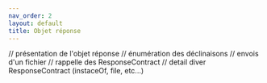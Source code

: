 ```yaml
---
nav_order: 2
layout: default
title: Objet réponse
---
```


// présentation de l'objet réponse
// énumération des déclinaisons
// envois d'un fichier
// rappelle des ResponseContract
// detail diver ResponseContract (instaceOf, file, etc...)